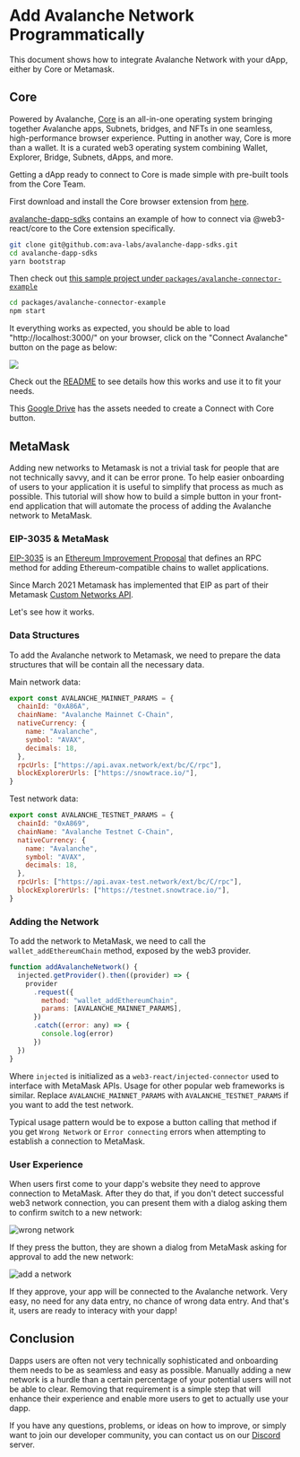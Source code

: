 # Add Avalanche Network Programmatically

This document shows how to integrate Avalanche Network with your dApp, either by Core or Metamask.

## Core

Powered by Avalanche, [Core](https://medium.com/avalancheavax/ava-labs-releases-core-an-all-in-one-web3-operating-system-for-avalanche-a844eb822887) is an all-in-one operating system bringing together Avalanche apps, Subnets, bridges, and NFTs in one seamless, high-performance browser experience. Putting in another way, Core is more than a wallet. It is a curated web3 operating system combining Wallet, Explorer, Bridge, Subnets, dApps, and more.

Getting a dApp ready to connect to Core is made simple with pre-built tools from the Core Team.

First download and install the Core browser extension from [here](https://chrome.google.com/webstore/detail/core/agoakfejjabomempkjlepdflaleeobhb).

[avalanche-dapp-sdks](https://github.com/ava-labs/avalanche-dapp-sdks) contains an example of how to connect via @web3-react/core to the Core extension specifically.

```sh
git clone git@github.com:ava-labs/avalanche-dapp-sdks.git
cd avalanche-dapp-sdks
yarn bootstrap
```

Then check out [this sample project under `packages/avalanche-connector-example`](https://github.com/ava-labs/avalanche-dapp-sdks/tree/alpha-release/packages/avalanche-connector-example#readme)

```sh
cd packages/avalanche-connector-example
npm start
```

It everything works as expected, you should be able to load "http://localhost:3000/" on your browser, click on the "Connect Avalanche" button on the page as below:

![](/img/connect-core.jpeg)

Check out the [README](https://github.com/ava-labs/avalanche-dapp-sdks/tree/alpha-release/packages/avalanche-connector-example#readme) to see details how this works and use it to fit your needs.

This [Google Drive](https://drive.google.com/drive/folders/1pQ98mIs65ET9JBGThzAAlGKv85BuQCAu?usp=sharing) has the assets needed to create a Connect with Core button.

## MetaMask

Adding new networks to Metamask is not a trivial task for people that are not technically savvy, and it can be error prone. To help easier onboarding of users to your application it is useful to simplify that process as much as possible. This tutorial will show how to build a simple button in your front-end application that will automate the process of adding the Avalanche network to MetaMask.

### EIP-3035 & MetaMask

[EIP-3035](https://eips.ethereum.org/EIPS/eip-3085) is an [Ethereum Improvement Proposal](https://eips.ethereum.org/) that defines an RPC method for adding Ethereum-compatible chains to wallet applications.

Since March 2021 Metamask has implemented that EIP as part of their Metamask [Custom Networks API](https://consensys.net/blog/metamask/connect-users-to-layer-2-networks-with-the-metamask-custom-networks-api/).

Let's see how it works.

### Data Structures

To add the Avalanche network to Metamask, we need to prepare the data structures that will be contain all the necessary data.

Main network data:

```javascript
export const AVALANCHE_MAINNET_PARAMS = {
  chainId: "0xA86A",
  chainName: "Avalanche Mainnet C-Chain",
  nativeCurrency: {
    name: "Avalanche",
    symbol: "AVAX",
    decimals: 18,
  },
  rpcUrls: ["https://api.avax.network/ext/bc/C/rpc"],
  blockExplorerUrls: ["https://snowtrace.io/"],
}
```

Test network data:

```javascript
export const AVALANCHE_TESTNET_PARAMS = {
  chainId: "0xA869",
  chainName: "Avalanche Testnet C-Chain",
  nativeCurrency: {
    name: "Avalanche",
    symbol: "AVAX",
    decimals: 18,
  },
  rpcUrls: ["https://api.avax-test.network/ext/bc/C/rpc"],
  blockExplorerUrls: ["https://testnet.snowtrace.io/"],
}
```

### Adding the Network

To add the network to MetaMask, we need to call the `wallet_addEthereumChain` method, exposed by the web3 provider.

```javascript
function addAvalancheNetwork() {
  injected.getProvider().then((provider) => {
    provider
      .request({
        method: "wallet_addEthereumChain",
        params: [AVALANCHE_MAINNET_PARAMS],
      })
      .catch((error: any) => {
        console.log(error)
      })
  })
}
```

Where `injected` is initialized as a `web3-react/injected-connector` used to interface with MetaMask APIs. Usage for other popular web frameworks is similar. Replace `AVALANCHE_MAINNET_PARAMS` with `AVALANCHE_TESTNET_PARAMS` if you want to add the test network.

Typical usage pattern would be to expose a button calling that method if you get `Wrong Network` or `Error connecting` errors when attempting to establish a connection to MetaMask.

### User Experience

When users first come to your dapp's website they need to approve connection to MetaMask. After they do that, if you don't detect successful web3 network connection, you can present them with a dialog asking them to confirm switch to a new network:

![wrong network](/img/add-avalanche-to-metamask-01-wrong-network.png)

If they press the button, they are shown a dialog from MetaMask asking for approval to add the new network:

![add a network](/img/add-avalanche-to-metamask-02-add-network.png)

If they approve, your app will be connected to the Avalanche network. Very easy, no need for any data entry, no chance of wrong data entry. And that's it, users are ready to interacy with your dapp!

## Conclusion

Dapps users are often not very technically sophisticated and onboarding them needs to be as seamless and easy as possible. Manually adding a new network is a hurdle than a certain percentage of your potential users will not be able to clear. Removing that requirement is a simple step that will enhance their experience and enable more users to get to actually use your dapp.

If you have any questions, problems, or ideas on how to improve, or simply want to join our developer community, you can contact us on our [Discord](https://chat.avalabs.org/) server.
